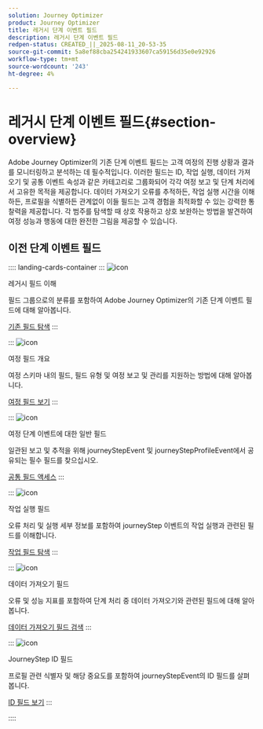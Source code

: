 ```yaml
---
solution: Journey Optimizer
product: Journey Optimizer
title: 레거시 단계 이벤트 필드
description: 레거시 단계 이벤트 필드
redpen-status: CREATED_||_2025-08-11_20-53-35
source-git-commit: 5a8ef88cba254241933607ca59156d35e0e92926
workflow-type: tm+mt
source-wordcount: '243'
ht-degree: 4%

---
```



# 레거시 단계 이벤트 필드{#section-overview}

Adobe Journey Optimizer의 기존 단계 이벤트 필드는 고객 여정의 진행 상황과 결과를 모니터링하고 분석하는 데 필수적입니다. 이러한 필드는 ID, 작업 실행, 데이터 가져오기 및 공통 이벤트 속성과 같은 카테고리로 그룹화되어 각각 여정 보고 및 단계 처리에서 고유한 목적을 제공합니다. 데이터 가져오기 오류를 추적하든, 작업 실행 시간을 이해하든, 프로필을 식별하든 관계없이 이들 필드는 고객 경험을 최적화할 수 있는 강력한 통찰력을 제공합니다. 각 범주를 탐색할 때 상호 작용하고 상호 보완하는 방법을 발견하여 여정 성능과 행동에 대한 완전한 그림을 제공할 수 있습니다.

## 이전 단계 이벤트 필드

:::: landing-cards-container
:::
![icon](https://cdn.experienceleague.adobe.com/icons/book.svg?lang=ko)

레거시 필드 이해

필드 그룹으로의 분류를 포함하여 Adobe Journey Optimizer의 기존 단계 이벤트 필드에 대해 알아봅니다.

[기존 필드 탐색](../using/reports/sharing-legacy-fields.md)
:::

:::
![icon](https://cdn.experienceleague.adobe.com/icons/chart-line.svg?lang=ko)

여정 필드 개요

여정 스키마 내의 필드, 필드 유형 및 여정 보고 및 관리를 지원하는 방법에 대해 알아봅니다.

[여정 필드 보기](../using/reports/sharing-journey-fields.md)
:::

:::
![icon](https://cdn.experienceleague.adobe.com/icons/list-check.svg?lang=ko)

여정 단계 이벤트에 대한 일반 필드

일관된 보고 및 추적을 위해 journeyStepEvent 및 journeyStepProfileEvent에서 공유되는 필수 필드를 찾으십시오.

[공통 필드 액세스](../using/reports/sharing-common-fields.md)
:::

:::
![icon](https://cdn.experienceleague.adobe.com/icons/gear.svg?lang=ko)

작업 실행 필드

오류 처리 및 실행 세부 정보를 포함하여 journeyStep 이벤트의 작업 실행과 관련된 필드를 이해합니다.

[작업 필드 탐색](../using/reports/sharing-execution-fields.md)
:::

:::
![icon](https://cdn.experienceleague.adobe.com/icons/code-branch.svg?lang=ko)

데이터 가져오기 필드

오류 및 성능 지표를 포함하여 단계 처리 중 데이터 가져오기와 관련된 필드에 대해 알아봅니다.

[데이터 가져오기 필드 검색](../using/reports/sharing-fetch-fields.md)
:::

:::
![icon](https://cdn.experienceleague.adobe.com/icons/bullseye.svg?lang=ko)

JourneyStep ID 필드

프로필 관련 식별자 및 해당 중요도를 포함하여 journeyStepEvent의 ID 필드를 살펴봅니다.

[ID 필드 보기](../using/reports/sharing-identity-fields.md)
:::

::::
